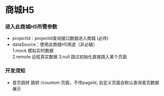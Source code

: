 # 商城H5

### 进入此商城H5所需参数
- projectId：projectId查询接口数据进入商城  (必传)
- dataSource：使用此商城H5用途（非必输）  
    1.mock 模拟实时数据  
    2.remote 远程真实数据
    3.null 跳过初始化直接跳入某个页面


### 开发须知
- 首页跳转
    跳转 /coustom 页面，不传pageId, 自定义页面会默认查询首页数据展示
